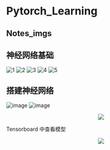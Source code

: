 # Pytorch_Learning

## Notes_imgs
## 神经网络基础
![1](https://user-images.githubusercontent.com/78060545/165252729-701e65a1-bcf9-4c66-9743-7ae4e3123f32.jpg)
![2](https://user-images.githubusercontent.com/78060545/165252760-594e62ce-9b8b-4172-b021-a08128857d07.jpg)
![3](https://user-images.githubusercontent.com/78060545/165253046-d04290c7-2c40-4755-aa9a-329072003463.jpg)
![4](https://user-images.githubusercontent.com/78060545/165253072-84f95f05-1126-4fb4-aee8-aba7826e923c.jpg)
![5](https://user-images.githubusercontent.com/78060545/165252838-120daa93-212f-4fdd-a6c1-4cc8176ef175.jpg)

## 搭建神经网络

![image](https://user-images.githubusercontent.com/78060545/165254357-e3cced13-af66-4c47-b9ca-275140a80426.png)
![image](https://user-images.githubusercontent.com/78060545/165254449-1e11d294-64b2-4492-90de-5f7985f093ab.png)

<div align=center><img  src="https://user-images.githubusercontent.com/78060545/165254862-000a188d-d957-41d1-9d20-1afb8e7a8a36.png"/></div>

Tensorboard 中查看模型
<div align=center><img  src="https://user-images.githubusercontent.com/78060545/165285191-69bbc0aa-a1a7-4e69-8253-ef4453667054.png"/></div>
